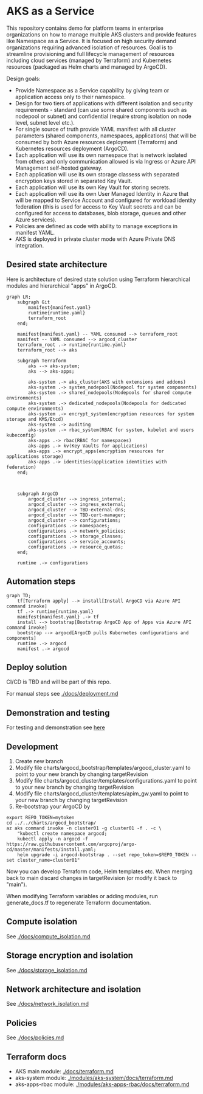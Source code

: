 # AKS as a Service
This repository contains demo for platform teams in enterprise organizations on how to manage multiple AKS clusters and provide features like Namespace as a Service. It is focused on high security demand organizations requiring advanced isolation of resources. Goal is to streamline provisioning and full lifecycle management of resources including cloud services (managed by Terraform) and Kubernetes resources (packaged as Helm charts and managed by ArgoCD).

Design goals:
- Provide Namespace as a Service capability by giving team or application access only to their namespace.
- Design for two tiers of applications with different isolation and security requirements - standard (can use some shared components such as nodepool or subnet) and confidential (require strong isolation on node level, subnet level etc.).
- For single source of truth provide YAML manifest with all cluster parameters (shared components, namespaces, applications) that will be consumed by both Azure resources deployment (Terraform) and Kubernetes resources deployment (ArgoCD).
- Each application will use its own namespace that is network isolated from others and only communication allowed is via Ingress or Azure API Management self-hosted gateway.
- Each application will use its own storage classess with separated encryption keys stored in separated Key Vault.
- Each application will use its own Key Vault for storing secrets.
- Each application will use its own User Managed Identity in Azure that will be mapped to Service Account and configured for workload identity federation (this is used for access to Key Vault secrets and can be configured for access to databases, blob storage, queues and other Azure services).
- Policies are defined as code with ability to manage exceptions in manifest YAML.
- AKS is deployed in private cluster mode with Azure Private DNS integration.

## Desired state architecture
Here is architecture of desired state solution using Terraform hierarchical modules and hierarchical "apps" in ArgoCD.

```mermaid
graph LR;
    subgraph Git
        manifest{manifest.yaml}
        runtime{runtime.yaml}
        terraform_root
    end;

    manifest{manifest.yaml} -- YAML consumed --> terraform_root
    manifest -- YAML consumed --> argocd_cluster
    terraform_root .-> runtime{runtime.yaml}
    terraform_root --> aks

    subgraph Terraform
        aks --> aks-system;
        aks --> aks-apps;

        aks-system .-> aks_cluster(AKS with extensions and addons)
        aks-system .-> system_nodepool(Nodepool for system components)
        aks-system .-> shared_nodepools(Nodepools for shared compute environments)
        aks-system .-> dedicated_nodepools(Nodepools for dedicated compute environments)
        aks-system .-> encrypt_system(encryption resources for system storage and KMS/Etcd)
        aks-system .-> auditing
        aks-system .-> rbac_system(RBAC for system, kubelet and users kubeconfig)
        aks-apps .-> rbac(RBAC for namespaces)
        aks-apps .-> kv(Key Vaults for applications)
        aks-apps .-> encrypt_apps(encryption resources for applications storage)
        aks-apps .-> identities(application identities with federation)
    end;

 

    subgraph ArgoCD
        argocd_cluster --> ingress_internal;
        argocd_cluster --> ingress_external;
        argocd_cluster --> TBD-external-dns;
        argocd_cluster --> TBD-cert-manager;
        argocd_cluster --> configurations;
        configurations .-> namespaces;
        configurations .-> network_policies;
        configurations .-> storage_classes;
        configurations .-> service_accounts;
        configurations .-> resource_quotas;
    end;

    runtime .-> configurations
```

## Automation steps
```mermaid
graph TD;
    tf[Terraform apply] --> install[Install ArgoCD via Azure API command invoke]
    tf .-> runtime{runtime.yaml}
    manifest{manifest.yaml} .-> tf
    install --> bootstrap[Bootstrap ArgoCD App of Apps via Azure API command invoke]
    bootstrap --> argocd[ArgoCD pulls Kubernetes configurations and components]
    runtime .-> argocd
    manifest .-> argocd
```

## Deploy solution
CI/CD is TBD and will be part of this repo.

For manual steps see [./docs/deployment.md](./docs/deployment.md)

## Demonstration and testing
For testing and demonstration see [here](./demo_kube/README.md)

## Development
1. Create new branch
2. Modify file charts/argocd_bootstrap/templates/argocd_cluster.yaml to point to your new branch by changing targetRevision
3. Modify file charts/argocd_cluster/templates/configurations.yaml to point to your new branch by changing targetRevision
4. Modify file charts/argocd_cluster/templates/apim_gw.yaml to point to your new branch by changing targetRevision
5. Re-bootstrap your ArgoCD by
```
export REPO_TOKEN=mytoken
cd ../../charts/argocd_bootstrap/
az aks command invoke -n cluster01 -g cluster01 -f . -c \
    "kubectl create namespace argocd; 
    kubectl apply -n argocd -f https://raw.githubusercontent.com/argoproj/argo-cd/master/manifests/install.yaml; 
    helm upgrade -i argocd-bootstrap . --set repo_token=$REPO_TOKEN --set cluster_name=cluster01"
```
Now you can develop Terraform code, Helm templates etc. When merging back to main discard changes in targetRevision (or modify it back to "main").

When modifying Terraform variables or adding modules, run generate_docs.tf to regenerate Terraform documentation.


## Compute isolation
See [./docs/compute_isolation.md](./docs/compute_isolation.md)

## Storage encryption and isolation
See [./docs/storage_isolation.md](./docs/storage_isolation.md)

## Network architecture and isolation
See [./docs/network_isolation.md](./docs/network_isolation.md)

## Policies
See [./docs/policies.md](./docs/policies.md)

## Terraform docs
- AKS main module: [./docs/terraform.md](./docs/terraform.md)
- aks-system module: [./modules/aks-system/docs/terraform.md](./modules/aks-system/docs/terraform.md)
- aks-apps-rbac module: [./modules/aks-apps-rbac/docs/terraform.md](./modules/aks-apps-rbac/docs/terraform.md)